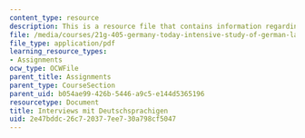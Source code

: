 ```yaml
---
content_type: resource
description: This is a resource file that contains information regarding interviews.
file: /media/courses/21g-405-germany-today-intensive-study-of-german-language-and-culture-january-iap-2011/2e47bddc26c720377ee730a798cf5047_MIT21G_405IAP11_interviews.pdf
file_type: application/pdf
learning_resource_types:
- Assignments
ocw_type: OCWFile
parent_title: Assignments
parent_type: CourseSection
parent_uid: b054ae99-426b-5446-a9c5-e144d5365196
resourcetype: Document
title: Interviews mit Deutschsprachigen
uid: 2e47bddc-26c7-2037-7ee7-30a798cf5047
---
```

